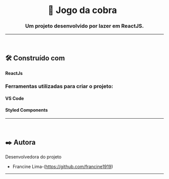 <h1 align="center">
   🐍 Jogo da cobra
&nbsp; 
</h1>
<h3 align="center">Um projeto desenvolvido por lazer em ReactJS. </h3>
<hr>
&nbsp;

## :hammer_and_wrench: Construído com
<h4>ReactJs</h4>

<h3>Ferramentas utilizadas para criar o projeto:</h3>

<h4> VS Code </h4> 
<h4> Styled Components </h4>        
<hr>
&nbsp;

## :black_nib: Autora

Desenvolvedora do projeto

- Francine Lima-(https://github.com/francine1919)
<hr>



